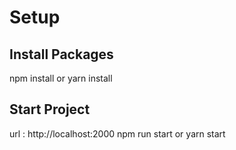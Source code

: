 # Setup
## Install Packages
npm install or yarn install

## Start Project
url : http://localhost:2000 npm run start or yarn start